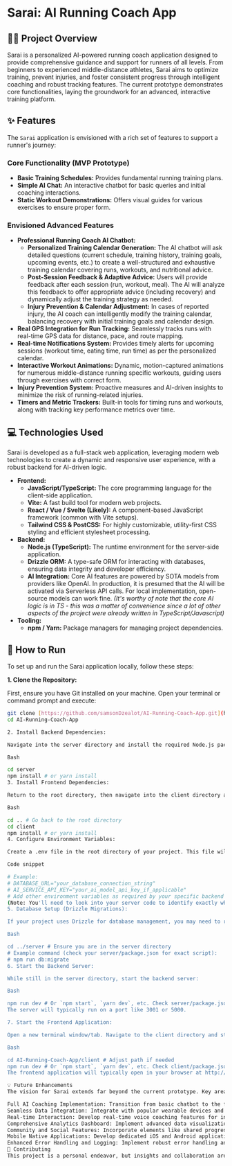 # Sarai: AI Running Coach App

## 🏃‍♂️ Project Overview

Sarai is a personalized AI-powered running coach application designed to provide comprehensive guidance and support for runners of all levels. From beginners to experienced middle-distance athletes, Sarai aims to optimize training, prevent injuries, and foster consistent progress through intelligent coaching and robust tracking features. The current prototype demonstrates core functionalities, laying the groundwork for an advanced, interactive training platform.

## ✨ Features

The `Sarai` application is envisioned with a rich set of features to support a runner's journey:

### Core Functionality (MVP Prototype)

* **Basic Training Schedules:** Provides fundamental running training plans.
* **Simple AI Chat:** An interactive chatbot for basic queries and initial coaching interactions.
* **Static Workout Demonstrations:** Offers visual guides for various exercises to ensure proper form.

### Envisioned Advanced Features

* **Professional Running Coach AI Chatbot:**
    * **Personalized Training Calendar Generation:** The AI chatbot will ask detailed questions (current schedule, training history, training goals, upcoming events, etc.) to create a well-structured and exhaustive training calendar covering runs, workouts, and nutritional advice.
    * **Post-Session Feedback & Adaptive Advice:** Users will provide feedback after each session (run, workout, meal). The AI will analyze this feedback to offer appropriate advice (including recovery) and dynamically adjust the training strategy as needed.
    * **Injury Prevention & Calendar Adjustment:** In cases of reported injury, the AI coach can intelligently modify the training calendar, balancing recovery with initial training goals and calendar design.
* **Real GPS Integration for Run Tracking:** Seamlessly tracks runs with real-time GPS data for distance, pace, and route mapping.
* **Real-time Notifications System:** Provides timely alerts for upcoming sessions (workout time, eating time, run time) as per the personalized calendar.
* **Interactive Workout Animations:** Dynamic, motion-captured animations for numerous middle-distance running specific workouts, guiding users through exercises with correct form.
* **Injury Prevention System:** Proactive measures and AI-driven insights to minimize the risk of running-related injuries.
* **Timers and Metric Trackers:** Built-in tools for timing runs and workouts, along with tracking key performance metrics over time.

## 💻 Technologies Used

Sarai is developed as a full-stack web application, leveraging modern web technologies to create a dynamic and responsive user experience, with a robust backend for AI-driven logic.

* **Frontend:**
    * **JavaScript/TypeScript:** The core programming language for the client-side application.
    * **Vite:** A fast build tool for modern web projects.
    * **React / Vue / Svelte (Likely):** A component-based JavaScript framework (common with Vite setups). 
    * **Tailwind CSS & PostCSS:** For highly customizable, utility-first CSS styling and efficient stylesheet processing.
* **Backend:**
    * **Node.js (TypeScript):** The runtime environment for the server-side application.
    * **Drizzle ORM:** A type-safe ORM for interacting with databases, ensuring data integrity and developer efficiency.
    * **AI Integration:** Core AI features are powered by SOTA models from providers like OpenAI. In  production, it is presumed that the AI will be activated via Serverless API calls. For local implementation, open-source models can work fine. *(It's worthy of note that the core AI logic is in TS - this was a matter of convenience since a lot of other aspects of the project were already written in TypeScript/Javascript)*
* **Tooling:**
    * **npm / Yarn:** Package managers for managing project dependencies.

## 🚀 How to Run

To set up and run the Sarai application locally, follow these steps:

**1. Clone the Repository:**

First, ensure you have Git installed on your machine. Open your terminal or command prompt and execute:

```bash
git clone [https://github.com/samsonDzealot/AI-Running-Coach-App.git](https://github.com/samsonDzealot/AI-Running-Coach-App.git)
cd AI-Running-Coach-App

2. Install Backend Dependencies:

Navigate into the server directory and install the required Node.js packages:

Bash

cd server
npm install # or yarn install
3. Install Frontend Dependencies:

Return to the root directory, then navigate into the client directory and install its dependencies:

Bash

cd .. # Go back to the root directory
cd client
npm install # or yarn install
4. Configure Environment Variables:

Create a .env file in the root directory of your project. This file will store sensitive information like API keys or database connection strings.

Code snippet

# Example:
# DATABASE_URL="your_database_connection_string"
# AI_SERVICE_API_KEY="your_ai_model_api_key_if_applicable"
# Add other environment variables as required by your specific backend services.
(Note: You'll need to look into your server code to identify exactly what environment variables it expects, e.g., for database connection or any external AI services it might call.)
5. Database Setup (Drizzle Migrations):

If your project uses Drizzle for database management, you may need to run migrations to set up your database schema. Check your package.json inside the server directory for scripts related to drizzle or db:migrate.

Bash

cd ../server # Ensure you are in the server directory
# Example command (check your server/package.json for exact script):
# npm run db:migrate
6. Start the Backend Server:

While still in the server directory, start the backend server:

Bash

npm run dev # Or `npm start`, `yarn dev`, etc. Check server/package.json scripts.
The server will typically run on a port like 3001 or 5000.

7. Start the Frontend Application:

Open a new terminal window/tab. Navigate to the client directory and start the frontend development server:

Bash

cd AI-Running-Coach-App/client # Adjust path if needed
npm run dev # Or `npm start`, `yarn dev`, etc. Check client/package.json scripts.
The frontend application will typically open in your browser at http://localhost:5173 (Vite's default) or similar.

💡 Future Enhancements
The vision for Sarai extends far beyond the current prototype. Key areas for future development include:

Full AI Coaching Implementation: Transition from basic chatbot to the fully envisioned professional running coach AI Agent, capable of generating adaptive training plans, providing nuanced feedback, and dynamically adjusting schedules for injury prevention in autonomous fashion.
Seamless Data Integration: Integrate with popular wearable devices and running apps (e.g., Strava, Garmin Connect, Apple Health) for automatic run tracking and data import.
Real-time Interaction: Develop real-time voice coaching features for in-ear guidance during runs and interactive workout animations.
Comprehensive Analytics Dashboard: Implement advanced data visualization and analytics tools to provide users with deep insights into their progress, performance trends, and areas for improvement.
Community and Social Features: Incorporate elements like shared progress, challenges, and leaderboards to foster a supportive community.
Mobile Native Applications: Develop dedicated iOS and Android applications for a more integrated and performant mobile experience.
Enhanced Error Handling and Logging: Implement robust error handling and logging systems for improved reliability and easier debugging in a production environment.
🤝 Contributing
This project is a personal endeavor, but insights and collaboration are always welcome. Feel free to explore the codebase, adapt concepts, or reach out with ideas for future enhancements.
